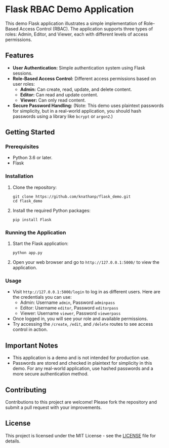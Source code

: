 
# Flask RBAC Demo Application

This demo Flask application illustrates a simple implementation of Role-Based Access Control (RBAC). The application supports three types of roles: Admin, Editor, and Viewer, each with different levels of access permissions.

## Features

- **User Authentication:** Simple authentication system using Flask sessions.
- **Role-Based Access Control:** Different access permissions based on user roles:
  - **Admin:** Can create, read, update, and delete content.
  - **Editor:** Can read and update content.
  - **Viewer:** Can only read content.
- **Secure Password Handling:** (Note: This demo uses plaintext passwords for simplicity, but in a real-world application, you should hash passwords using a library like `bcrypt` or `argon2`.)

## Getting Started

### Prerequisites

- Python 3.6 or later.
- Flask

### Installation

1. Clone the repository:

   ```
   git clone https://github.com/knathanp/flask_demo.git
   cd flask_demo
   ```

2. Install the required Python packages:

   ```
   pip install Flask
   ```

### Running the Application

1. Start the Flask application:

   ```
   python app.py
   ```

2. Open your web browser and go to `http://127.0.0.1:5000/` to view the application.

### Usage

- Visit `http://127.0.0.1:5000/login` to log in as different users. Here are the credentials you can use:
  - Admin: Username `admin`, Password `adminpass`
  - Editor: Username `editor`, Password `editorpass`
  - Viewer: Username `viewer`, Password `viewerpass`
- Once logged in, you will see your role and available permissions.
- Try accessing the `/create`, `/edit`, and `/delete` routes to see access control in action.

## Important Notes

- This application is a demo and is not intended for production use.
- Passwords are stored and checked in plaintext for simplicity in this demo. For any real-world application, use hashed passwords and a more secure authentication method.

## Contributing

Contributions to this project are welcome! Please fork the repository and submit a pull request with your improvements.

## License

This project is licensed under the MIT License - see the [LICENSE](LICENSE) file for details.
